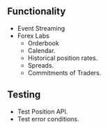 ## Functionality

* Event Streaming
* Forex Labs
    * Orderbook
    * Calendar.
    * Historical position rates.
    * Spreads.
    * Commitments of Traders.

## Testing

* Test Position API.
* Test error conditions.